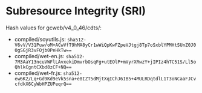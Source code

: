 # Subresource Integrity (SRI)



Hash values for gcweb/v4_0_46/cdts/:
- compiled/soyutils.js: `sha512-V6vV/V31Puw/oM+ACwVfT9hMA8yCr1wWiQpKwFZpeVJtgj8Tp7oSxblYPMHtSUnZ0J0OgSGjR3vFOjb0PeHkTw==`
- compiled/wet-en.js: `sha512-7M3AaY13ncuVWFlLAvxekiDmvrbOsqFg+utEOlP+mVyrXRwzY+jIPIz4hTC51S/Ll5oQhlkCgntCXbd8zCF+NQ==`
- compiled/wet-fr.js: `sha512-ew6K2/Lq+Gd9Kd9eVk5sna+e8IZT5dMjtXqIChJ6IB5+4MULRDqtdlL1T3oNCaaFJCvcfdkX6CyWbHPZUPeqrQ==`
